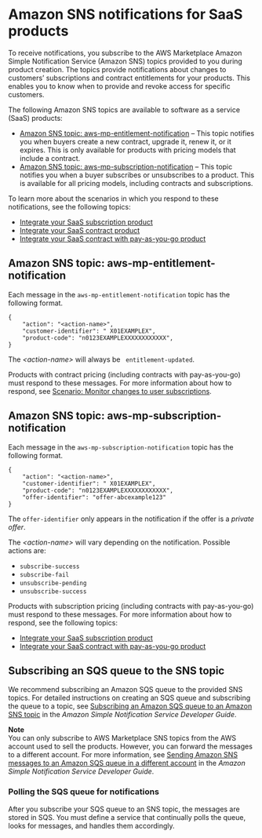 # Amazon SNS notifications for SaaS products<a name="saas-notification"></a>

To receive notifications, you subscribe to the AWS Marketplace Amazon Simple Notification Service \(Amazon SNS\) topics provided to you during product creation\. The topics provide notifications about changes to customers’ subscriptions and contract entitlements for your products\. This enables you to know when to provide and revoke access for specific customers\. 

The following Amazon SNS topics are available to software as a service \(SaaS\) products:
+ [Amazon SNS topic: aws\-mp\-entitlement\-notification](#saas-sns-message-body) – This topic notifies you when buyers create a new contract, upgrade it, renew it, or it expires\. This is only available for products with pricing models that include a contract\.
+ [Amazon SNS topic: aws\-mp\-subscription\-notification](#saas-sns-subscription-message-body) – This topic notifies you when a buyer subscribes or unsubscribes to a product\. This is available for all pricing models, including contracts and subscriptions\.

To learn more about the scenarios in which you respond to these notifications, see the following topics:
+ [Integrate your SaaS subscription product](saas-integrate-subscription.md)
+ [Integrate your SaaS contract product](saas-integrate-contract.md)
+ [Integrate your SaaS contract with pay\-as\-you\-go product](saas-integrate-contract-with-pay.md)

## Amazon SNS topic: aws\-mp\-entitlement\-notification<a name="saas-sns-message-body"></a>

Each message in the `aws-mp-entitlement-notification` topic has the following format\.

```
{
    "action": "<action-name>",
    "customer-identifier": " X01EXAMPLEX",
    "product-code": "n0123EXAMPLEXXXXXXXXXXXX",
}
```

The *<action\-name>* will always be ` entitlement-updated`\. 

Products with contract pricing \(including contracts with pay\-as\-you\-go\) must respond to these messages\. For more information about how to respond, see [Scenario: Monitor changes to user subscriptions](saas-integrate-contract.md#saas-contract-monitor-changes)\.

## Amazon SNS topic: aws\-mp\-subscription\-notification<a name="saas-sns-subscription-message-body"></a>

Each message in the `aws-mp-subscription-notification` topic has the following format\.

```
{
    "action": "<action-name>",
    "customer-identifier": " X01EXAMPLEX",
    "product-code": "n0123EXAMPLEXXXXXXXXXXXX",
    "offer-identifier": "offer-abcexample123"
}
```

The `offer-identifier` only appears in the notification if the offer is a *private offer*\.

The *<action\-name>* will vary depending on the notification\. Possible actions are:
+ `subscribe-success`
+ `subscribe-fail`
+ `unsubscribe-pending`
+ `unsubscribe-success`

Products with subscription pricing \(including contracts with pay\-as\-you\-go\) must respond to these messages\. For more information about how to respond, see the following topics:
+ [Integrate your SaaS subscription product](saas-integrate-subscription.md)
+ [Integrate your SaaS contract with pay\-as\-you\-go product](saas-integrate-contract-with-pay.md)

## Subscribing an SQS queue to the SNS topic<a name="subscribing-an-sqs-queue-to-the-sns-topic"></a>

 We recommend subscribing an Amazon SQS queue to the provided SNS topics\. For detailed instructions on creating an SQS queue and subscribing the queue to a topic, see [ Subscribing an Amazon SQS queue to an Amazon SNS topic](https://docs.aws.amazon.com/sns/latest/dg/subscribe-sqs-queue-to-sns-topic.html) in the *Amazon Simple Notification Service Developer Guide*\.

**Note**  
You can only subscribe to AWS Marketplace SNS topics from the AWS account used to sell the products\. However, you can forward the messages to a different account\. For more information, see [Sending Amazon SNS messages to an Amazon SQS queue in a different account](https://docs.aws.amazon.com/sns/latest/dg/sns-send-message-to-sqs-cross-account.html) in the *Amazon Simple Notification Service Developer Guide*\.

### Polling the SQS queue for notifications<a name="polling-the-sqs-for-notifications"></a>

After you subscribe your SQS queue to an SNS topic, the messages are stored in SQS\. You must define a service that continually polls the queue, looks for messages, and handles them accordingly\.